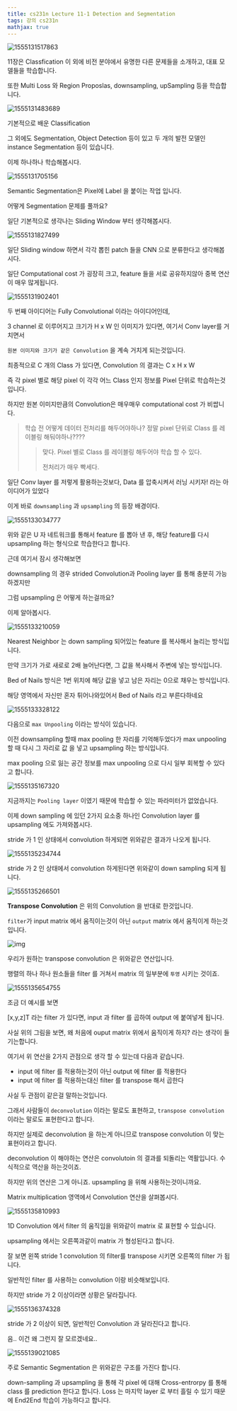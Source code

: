 ```yaml
---
title: cs231n Lecture 11-1 Detection and Segmentation
tags: 강의 cs231n
mathjax: true
---
```



![1555131517863](https://strutive07.github.io/assets/images/til_images/images/1555131517863.png)



11장은 Classfication 이 외에 비전 분야에서 유명한 다른 문제들을 소개하고, 대표 모델들을 학습합니다.

또한 Multi Loss 와 Region Proposlas, downsampling, upSampling 등을 학습합니다.



![1555131483689](https://strutive07.github.io/assets/images/til_images/images/1555131483689.png)



기본적으로 배운 Classification

그 외에도 Segmentation, Object Detection 등이 있고 두 개의 발전 모델인 instance Segmentation 등이 있습니다.

이제 하나하나 학습해봅시다.



![1555131705156](https://strutive07.github.io/assets/images/til_images/images/1555131705156.png)

Semantic Segmentation은 Pixel에 Label 을 붙이는 작업 입니다.

어떻게 Segmentation 문제를 풀까요?

일단 기본적으로 생각나는 Sliding Window 부터 생각해봅시다.



![1555131827499](https://strutive07.github.io/assets/images/til_images/images/1555131827499.png)

일단 Sliding window 하면서 각각 뽑힌 patch 들을 CNN 으로 분류한다고 생각해봅시다.

일단 Computational cost 가 굉장히 크고, feature 들을 서로 공유하지않아 중복 연산이 매우 많게됩니다.



![1555131902401](https://strutive07.github.io/assets/images/til_images/images/1555131902401.png)

두 번째 아이디어는 Fully Convolutional 이라는 아이디어인데,

3 channel 로 이루어지고 크기가 H x W 인 이미지가 있다면, 여기서 Conv layer를 거치면서 

`원본 이미지와 크기가 같은 Convolution` 을 계속 거치게 되는것입니다.

최종적으로 C 개의 Class 가 있다면, Convolution 의 결과는 C x H x W 

즉 각 pixel 별로 해당 pixel 이 각각 어느 Class 인지 정보를 Pixel 단위로 학습하는것입니다.



하지만 원본 이미지만큼의 Convolution은 매우매우 computational cost 가 비쌉니다. 

> 학습 전 어떻게 데이터 전처리를 해두어야하나? 정말 pixel 단위로 Class 를 레이블링 해둬야하나????
>
> > 맞다. Pixel 별로 Class 를 레이블링 해두어야 학습 할 수 있다.
> >
> > 전처리가 매우 빡세다.



일단 Conv layer 를 저렇게 활용하는것보다, Data 를 압축시켜서 러닝 시키자! 라는 아이디어가 있었다

이게 바로 `downsampling` 과 `upsampling` 의 등장 배경이다.



![1555133034777](https://strutive07.github.io/assets/images/til_images/images/1555133034777.png)



위와 같은 U 자 네트워크를 통해서 feature 를 뽑아 낸 후, 해당 feature를 다시 upsampling 하는 형식으로 학습한다고 합니다.

근데 여기서 잠시 생각해보면

downsampling 의 경우 strided Convolution과 Pooling layer 를 통해 충분히 가능하겠지만

그럼 upsampling 은 어떻게 하는걸까요?

이제 알아봅시다.



![1555133210059](https://strutive07.github.io/assets/images/til_images/images/1555133210059.png)

Nearest Neighbor 는 down sampling 되어있는 feature 를 복사해서 늘리는 방식입니다.

만약 크기가 가로 새로로 2배 늘어난다면, 그 값을 복사해서 주변에 넣는 방식입니다.



Bed of Nails 방식은 1번 위치에 해당 값을 넣고 남은 자리는 0으로 채우는 방식입니다.

해당 영역에서 자신만 혼자 튀어나와있어서 Bed of Nails 라고 부른다하네요



![1555133328122](https://strutive07.github.io/assets/images/til_images/images/1555133328122.png)

다음으로 `max Unpooling` 이라는 방식이 있습니다.

이전 downsampling 할때 max pooling 한 자리를 기억해두었다가 max unpooling 할 때 다시 그 자리로 값 을 넣고 upsampling 하는 방식입니다.

max pooling 으로 잃는 공간 정보를 max unpooling 으로 다시 일부 회복할 수 있다고 합니다.



![1555135167320](https://strutive07.github.io/assets/images/til_images/images/1555135167320.png)

지금까지는 `Pooling layer` 이였기 때문에 학습할 수 있는 파라미터가 없었습니다.

이제 down sampling 에 있던 2가지 요소중 하나인 Convolution layer 를 upsampling 에도 가져와봅시다.



stride 가 1 인 상태에서 convolution 하게되면 위와같은 결과가 나오게 됩니다.

![1555135234744](https://strutive07.github.io/assets/images/til_images/images/1555135234744.png)

stride 가 2 인 상태에서 convolution 하게된다면 위와같이 down sampling 되게 됩니다.



![1555135266501](https://strutive07.github.io/assets/images/til_images/images/1555135266501.png)

**Transpose Convolution** 은 위의 Convolution 을 반대로 한것입니다.

`filter`가 input matrix 에서 움직이는것이 아닌 `output`  matrix 에서 움직이게 하는것입니다.

![img](https://cdn-images-1.medium.com/max/1200/1*Lpn4nag_KRMfGkx1k6bV-g.gif)

우리가 원하는 transpose convolution 은 위와같은 연산입니다.

행렬의 하나 하나 원소들을 filter 를 거쳐서 matrix 의 일부분에  `투영` 시키는 것이죠.



![1555135654755](https://strutive07.github.io/assets/images/til_images/images/1555135654755.png)

조금 더 예시를 보면

[x,y,z]T 라는 filter 가 있다면, input 과 filter 를 곱하여 output 에 붙여넣게 됩니다.

사실 위의 그림을 보면, 왜 처음에 ouput matrix 위에서 움직이게 하지? 라는 생각이 들기는합니다.

여기서 위 연산을 2가지 관점으로 생각 할 수 있는데 다음과 같습니다.

- input 에 filter 를 적용하는것이 아닌 output 에 filter 를 적용한다
- input 에 filter 를 적용하는대신 filter 를 transpose 해서 곱한다

사실 두 관점이 같은걸 말하는것입니다.

그래서 사람들이 `deconvolution` 이라는 말로도 표현하고, `transpose convolution` 이라는 말로도 표현한다고 합니다.

하지만 실제로 deconvolution 을 하는게 아니므로 transpose convolution 이 맞는 표현이라고 합니다.

deconvolution 이 해야하는 연산은 convolutoin 의 결과를 되돌리는 역활입니다. 수식적으로 역산을 하는것이죠.

하지만 위의 연산은 그게 아니죠. upsampling 을 위해 사용하는것이니까요.



Matrix multiplication 영역에서 Convolution 연산을 살펴봅시다.



![1555135810993](https://strutive07.github.io/assets/images/til_images/images/1555135810993.png)

1D Convolution 에서 filter 의 움직임을 위와같이 matrix 로 표현할 수 있습니다.

upsampling 에서는 오른쪽과같이 matrix 가 형성된다고 합니다.

잘 보면 왼쪽 stride 1 convolution 의 filter를 transpose 시키면 오른쪽의 filter 가 됩니다.

일반적인 filter 를 사용하는 convolution 이랑 비슷해보입니다.



하지만 stride 가 2 이상이라면 상황은 달라집니다.

![1555136374328](https://strutive07.github.io/assets/images/til_images/images/1555136374328.png)

stride 가 2 이상이 되면, 일반적인 Convolution 과 달라진다고 합니다.

음.. 이건 왜 그런지 잘 모르겠네요..



![1555139021085](https://strutive07.github.io/assets/images/til_images/images/1555139021085.png)

주로 Semantic Segmentation 은 위와같은 구조를 가진다 합니다.

down-sampling 과 upsampling 을 통해 각 pixel 에 대해 Cross-entrorpy 를 통해 class 를 prediction 한다고 합니다. Loss 는 마지막 layer 로 부터 흘릴  수 있기 때문에 End2End 학습이 가능하다고 합니다.

